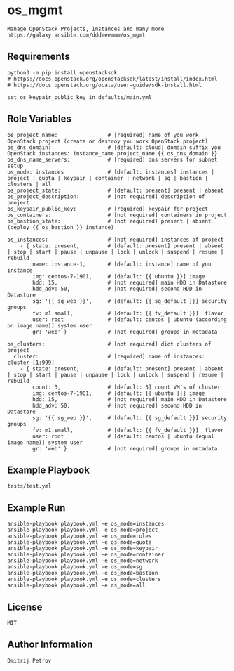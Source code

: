 os_mgmt
=========

    Manage OpenStack Projects, Instances and many more
    https://galaxy.ansible.com/dddeeemmm/os_mgmt


Requirements
------------

    python3 -m pip install openstacksdk
    # https://docs.openstack.org/openstacksdk/latest/install/index.html
    # https://docs.openstack.org/ocata/user-guide/sdk-install.html

    set os_keypair_public_key in defaults/main.yml


Role Variables
--------------

    os_project_name:                # [required] name of you work OpenStack project (create or destroy you work OpenStack project)
    os_dns_domain:                  # [default: cloud] domain suffix you OpenStack instances: instance_name.project_name.{{ os_dns_domain }}
    os_dns_name_servers:            # [required] dns servers for subnet setup
    os_mode: instances              # [default: instances] instances | project | quota | keypair | container | network | sg | bastion | clusters | all
    os_project_state:               # [default: present] present | absent
    os_project_description:         # [not required] description of project
    os_keypair_public_key:          # [required] keypair for project
    os_containers:                  # [not required] containers in project
    os_bastion_state:               # [not required] present | absent (deploy {{ os_bastion }} instance)

    os_instances:                   # [not required] instances of project
        - { state: present,         # [default: present] present | absent | stop | start | pause | unpause | lock | unlock | suspend | resume | rebuild
            name: instance-1,       # [default: instance] name of you instance 
            img: centos-7-1901,     # [default: {{ ubuntu }}] image 
            hdd: 15,                # [not required] main HDD in Datastore
            hdd_adv: 50,            # [not required] second HDD in Datastore
            sg: '{{ sg_web }}',     # [default: {{ sg_default }}] security groups
            fv: m1.small,           # [default: {{ fv_default }}]  flavor
            user: root              # [default: centos | ubuntu (according on image name)] system user  
            gr: 'web' }             # [not required] groups in metadata

    os_clusters:                    # [not required] dict clusters of project
      cluster:                      # [required] name of instances: cluster-[1:999]
        - { state: present,         # [default: present] present | absent | stop | start | pause | unpause | lock | unlock | suspend | resume | rebuild
            count: 3,               # [default: 3] count VM's of cluster
            img: centos-7-1901,     # [default: {{ ubuntu }}] image 
            hdd: 15,                # [not required] main HDD in Datastore
            hdd_adv: 50,            # [not required] second HDD in Datastore
            sg: '{{ sg_web }}',     # [default: {{ sg_default }}] security groups
            fv: m1.small,           # [default: {{ fv_default }}]  flavor
            user: root              # [default: centos | ubuntu (equal image name)] system user
            gr: 'web' }             # [not required] groups in metadata


Example Playbook
----------------

    tests/test.yml


Example Run
----------------

    ansible-playbook playbook.yml -e os_mode=instances
    ansible-playbook playbook.yml -e os_mode=project
    ansible-playbook playbook.yml -e os_mode=roles
    ansible-playbook playbook.yml -e os_mode=quota
    ansible-playbook playbook.yml -e os_mode=keypair
    ansible-playbook playbook.yml -e os_mode=container
    ansible-playbook playbook.yml -e os_mode=network
    ansible-playbook playbook.yml -e os_mode=sg
    ansible-playbook playbook.yml -e os_mode=bastion
    ansible-playbook playbook.yml -e os_mode=clusters
    ansible-playbook playbook.yml -e os_mode=all


License
-------

    MIT


Author Information
------------------

    Dmitrij Petrov
